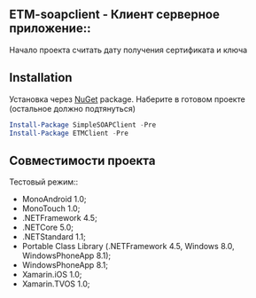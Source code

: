 ## ETM-soapclient - Клиент серверное приложение::
Начало проекта считать дату получения сертификата и ключа

## Installation 
Установка через [NuGet](https://www.nuget.org/packages/SimpleSOAPClient/) package. Наберите в готовом проекте (остальное должно подтянуться)

```powershell
Install-Package SimpleSOAPClient -Pre
Install-Package ETMClient -Pre
```

## Совместимости проекта

Тестовый режим::

* MonoAndroid 1.0;
* MonoTouch 1.0;
* .NETFramework 4.5;
* .NETCore 5.0;
* .NETStandard 1.1;
* Portable Class Library (.NETFramework 4.5, Windows 8.0, WindowsPhoneApp 8.1);
* WindowsPhoneApp 8.1;
* Xamarin.iOS 1.0;
* Xamarin.TVOS 1.0;
